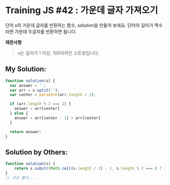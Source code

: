 # Training JS #42 : 가운데 글자 가져오기

단어 s의 가운데 글자를 반환하는 함수, solution을 만들어 보세요. 단어의 길이가 짝수라면 가운데 두글자를 반환하면 됩니다.

**재한사항**
> s는 길이가 1 이상, 100이하인 스트링입니다.

## My Solution:
```js
function solution(s) {
  var answer = '';
  var arr = s.split('');
  var center = parseInt(arr.length / 2);

  if (arr.length % 2 === 1) {
    answer = arr[center]
  } else {
    answer = arr[center - 1] + arr[center]
  }

  return answer;
}
```

## Solution by Others:
```js
function solution(s) {
    return s.substr(Math.ceil(s.length / 2) - 1, s.length % 2 === 0 ? 2 : 1);
}
// 세상 짧다,...
```